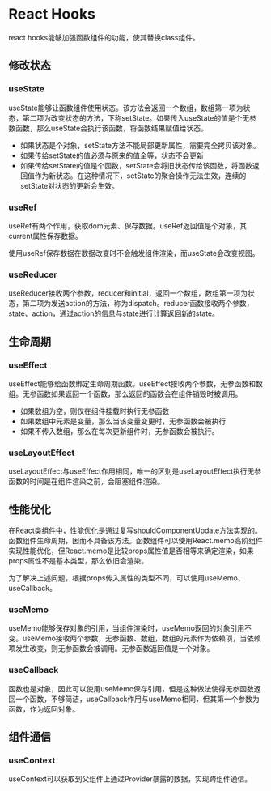 # React Hooks

react hooks能够加强函数组件的功能，使其替换class组件。

## 修改状态

### useState

useState能够让函数组件使用状态。该方法会返回一个数组，数组第一项为状态，第二项为改变状态的方法，下称setState。如果传入useState的值是个无参数函数，那么useState会执行该函数，将函数结果赋值给状态。

* 如果状态是个对象，setState方法不能局部更新属性，需要完全拷贝该对象。
* 如果传给setState的值必须与原来的值全等，状态不会更新
* 如果传给setState的值是个函数，setState会将旧状态传给该函数，将函数返回值作为新状态。在这种情况下，setState的聚合操作无法生效，连续的setState对状态的更新会生效。

### useRef

useRef有两个作用，获取dom元素、保存数据。useRef返回值是个对象，其current属性保存数据。

使用useRef保存数据在数据改变时不会触发组件渲染，而useState会改变视图。

### useReducer

useReducer接收两个参数，reducer和initial，返回一个数组，数组第一项为状态，第二项为发送action的方法，称为dispatch。reducer函数接收两个参数，state、action，通过action的信息与state进行计算返回新的state。

## 生命周期

### useEffect

useEffect能够给函数绑定生命周期函数。useEffect接收两个参数，无参函数和数组。无参函数如果返回一个函数，那么返回的函数会在组件销毁时被调用。

* 如果数组为空，则仅在组件挂载时执行无参函数
* 如果数组中元素是变量，那么当该变量变更时，无参函数会被执行
* 如果不传入数组，那么在每次更新组件时，无参函数会被执行。

### useLayoutEffect

useLayoutEffect与useEffect作用相同，唯一的区别是useLayoutEffect执行无参函数的时间是在组件渲染之前，会阻塞组件渲染。

## 性能优化

在React类组件中，性能优化是通过复写shouldComponentUpdate方法实现的。函数组件生命周期，因而不具备该方法。函数组件可以使用React.memo高阶组件实现性能优化，但React.memo是比较props属性值是否相等来确定渲染，如果props属性不是基本类型，那么依旧会渲染。

为了解决上述问题，根据props传入属性的类型不同，可以使用useMemo、useCallback。

### useMemo

useMemo能够保存对象的引用，当组件渲染时，useMemo返回的对象引用不变。useMemo接收两个参数，无参函数、数组，数组的元素作为依赖项，当依赖项发生改变，则无参函数会被调用。无参函数返回值是一个对象。

### useCallback

函数也是对象，因此可以使用useMemo保存引用，但是这种做法使得无参函数返回一个函数，不够简洁，useCallback作用与useMemo相同，但其第一个参数为函数，作为返回对象。

## 组件通信

### useContext

useContext可以获取到父组件上通过Provider暴露的数据，实现跨组件通信。